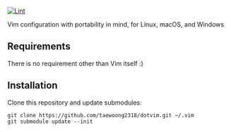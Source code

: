 [![Lint](https://github.com/taewoong2318/dotvim/actions/workflows/lint.yml/badge.svg)](https://github.com/taewoong2318/dotvim/actions/workflows/lint.yml)

Vim configuration with portability in mind, for Linux, macOS, and Windows

## Requirements

There is no requirement other than Vim itself :)

## Installation

Clone this repository and update submodules:

    git clone https://github.com/taewoong2318/dotvim.git ~/.vim
    git submodule update --init
